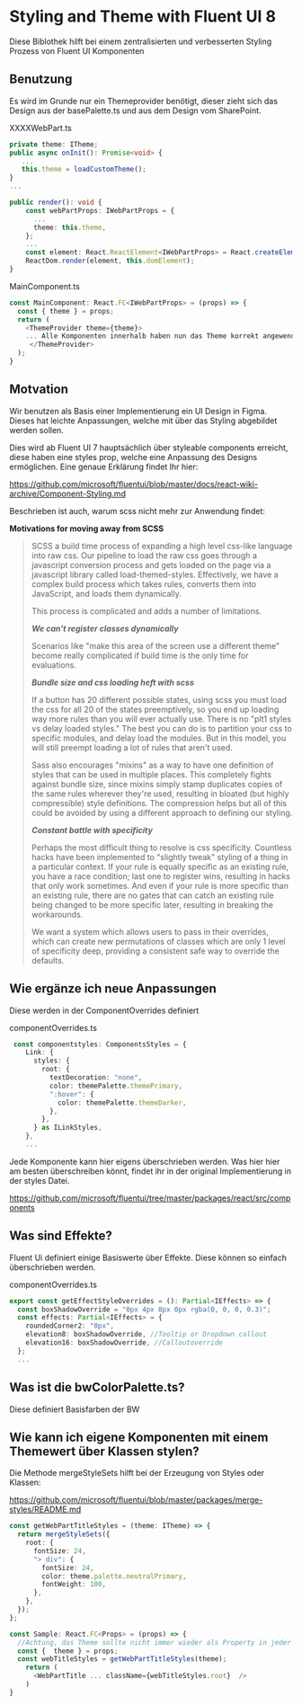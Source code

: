 # Styling and Theme with Fluent UI 8

Diese Biblothek hilft bei einem zentralisierten und verbesserten Styling Prozess von Fluent UI Komponenten

## Benutzung

Es wird im Grunde nur ein Themeprovider benötigt, dieser zieht sich das Design aus der basePalette.ts und aus dem Design vom SharePoint.

XXXXWebPart.ts

```ts
private theme: ITheme;
public async onInit(): Promise<void> {
   ...
   this.theme = loadCustomTheme();
}
...

public render(): void {
    const webPartProps: IWebPartProps = {
      ...
      theme: this.theme,
    };
    ...
    const element: React.ReactElement<IWebPartProps> = React.createElement(MainComponent, webPartProps);
    ReactDom.render(element, this.domElement);
}

```

MainComponent.ts

```ts
const MainComponent: React.FC<IWebPartProps> = (props) => {
  const { theme } = props;
  return (
    <ThemeProvider theme={theme}>
    ... Alle Komponenten innerhalb haben nun das Theme korrekt angewendet!
     </ThemeProvider>
  );
}
```

## Motvation
Wir benutzen als Basis einer Implementierung ein UI Design in Figma. Dieses hat leichte Anpassungen, welche mit über das Styling abgebildet werden sollen.

Dies wird ab Fluent UI 7 hauptsächlich über styleable components erreicht, diese haben eine styles prop, welche eine Anpassung des Designs ermöglichen. Eine genaue Erklärung findet Ihr hier:

https://github.com/microsoft/fluentui/blob/master/docs/react-wiki-archive/Component-Styling.md

Beschrieben ist auch, warum scss nicht mehr zur Anwendung findet:

**Motivations for moving away from SCSS**

>SCSS a build time process of expanding a high level css-like language into raw css. Our pipeline to load the raw css goes through a javascript conversion process and gets loaded on the page via a javascript library called load-themed-styles. Effectively, we have a complex build process which takes rules, converts them into JavaScript, and loads them dynamically.
>
>This process is complicated and adds a number of limitations.
>
>***We can't register classes dynamically***
>
>Scenarios like "make this area of the screen use a different theme" become really complicated if build time is the only time for evaluations.
>
>***Bundle size and css loading heft with scss***
>
>If a button has 20 different possible states, using scss you must load the css for all 20 of the states preemptively, so you end up loading way more rules than you will ever actually use. There is no "plt1 styles vs delay loaded styles." The best you can do is to partition your css to specific modules, and delay load the modules. But in this model, you will still preempt loading a lot of rules that aren't used.
>
>Sass also encourages "mixins" as a way to have one definition of styles that can be used in multiple places. This completely fights against bundle size, since mixins simply stamp duplicates copies of the same rules wherever they're used, resulting in bloated (but highly compressible) style definitions. The compression helps but all of this could be avoided by using a different approach to defining our styling.
>
>***Constant battle with specificity***
>
>Perhaps the most difficult thing to resolve is css specificity. Countless hacks have been implemented to "slightly tweak" styling of a thing in a particular context. If your rule is equally specific as an existing rule, you have a race condition; last one to register wins, resulting in hacks that only work sometimes. And even if your rule is more specific than an existing rule, there are no gates that can catch an existing rule being changed to be more specific later, resulting in breaking the workarounds.
>
>We want a system which allows users to pass in their overrides, which can create new permutations of classes which are only 1 level of specificity deep, providing a consistent safe way to override the defaults.

## Wie ergänze ich neue Anpassungen

Diese werden in der ComponentOverrides definiert

componentOverrides.ts

```ts
 const componentstyles: ComponentsStyles = {
    Link: {
      styles: {
        root: {
          textDecoration: "none",
          color: themePalette.themePrimary,
          ":hover": {
            color: themePalette.themeDarker,
          },
        },
      } as ILinkStyles,
    },
    ...
```
Jede Komponente kann hier eigens überschrieben werden. Was hier hier am besten überschreiben könnt, findet ihr in der original Implementierung in der styles Datei.

https://github.com/microsoft/fluentui/tree/master/packages/react/src/components

## Was sind Effekte?
Fluent Ui definiert einige Basiswerte über Effekte. Diese können so einfach überschrieben werden.

componentOverrides.ts

```ts
export const getEffectStyleOverrides = (): Partial<IEffects> => {
  const boxShadowOverride = "0px 4px 8px 0px rgba(0, 0, 0, 0.3)";
  const effects: Partial<IEffects> = {
    roundedCorner2: "0px",
    elevation8: boxShadowOverride, //Tooltip or Dropdown callout
    elevation16: boxShadowOverride, //Calloutoverride
  };
  ...
```

## Was ist die bwColorPalette.ts?

Diese definiert Basisfarben der BW

## Wie kann ich eigene Komponenten mit einem Themewert über Klassen stylen?

Die Methode mergeStyleSets hilft bei der Erzeugung von Styles oder Klassen:

https://github.com/microsoft/fluentui/blob/master/packages/merge-styles/README.md

```ts
const getWebPartTitleStyles = (theme: ITheme) => {
  return mergeStyleSets({
    root: {
      fontSize: 24,
      "> div": {
        fontSize: 24,
        color: theme.palette.neutralPrimary,
        fontWeight: 100,
      },
    },
  });
};

const Sample: React.FC<Props> = (props) => {
  //Achtung, das Theme sollte nicht immer wieder als Property in jeder komponente übergeben werden, bitte Hooks, Context oder einen Store benutzen!
  const {  theme } = props;
  const webTitleStyles = getWebPartTitleStyles(theme);
    return (
      <WebPartTitle ... className={webTitleStyles.root}  />
    )
}

```
